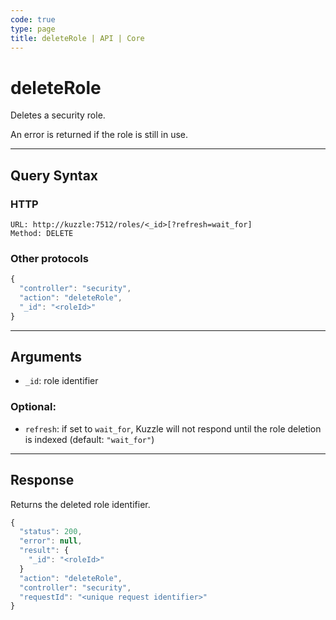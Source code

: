 ```yaml
---
code: true
type: page
title: deleteRole | API | Core
---
```


# deleteRole



Deletes a security role.

An error is returned if the role is still in use.

---

## Query Syntax

### HTTP

```http
URL: http://kuzzle:7512/roles/<_id>[?refresh=wait_for]
Method: DELETE
```

### Other protocols

```js
{
  "controller": "security",
  "action": "deleteRole",
  "_id": "<roleId>"
}
```

---

## Arguments

- `_id`: role identifier

### Optional:

- `refresh`: if set to `wait_for`, Kuzzle will not respond until the role deletion is indexed (default: `"wait_for"`)

---

## Response

Returns the deleted role identifier.

```js
{
  "status": 200,
  "error": null,
  "result": {
    "_id": "<roleId>"
  }
  "action": "deleteRole",
  "controller": "security",
  "requestId": "<unique request identifier>"
}
```

